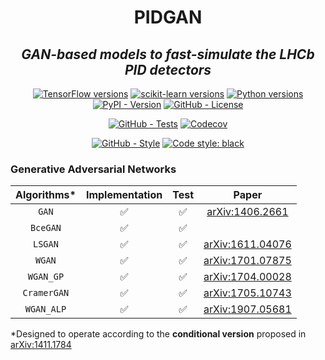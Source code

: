 <!--
<div align="center">
  <img alt="pidgan logo" src="https://raw.githubusercontent.com/mbarbetti/pidgan/main/.github/images/pidgan-logo.png" width="600"/>
</div>
-->

<h1 align="center">PIDGAN</h1>

<h2 align="center">
  <em>GAN-based models to fast-simulate the LHCb PID detectors</em>
</h2>

<p align="center">
  <a href="https://www.tensorflow.org/versions"><img alt="TensorFlow versions" src="https://img.shields.io/badge/tensorflow-2.7–2.13-f57000?style=flat"></a>
  <a href="https://scikit-learn.org/stable/whats_new.html"><img alt="scikit-learn versions" src="https://img.shields.io/badge/sklearn-1.0–1.2-f89939?style=flat"></a>
  <a href="https://www.python.org/downloads"><img alt="Python versions" src="https://img.shields.io/badge/python-3.7–3.11-blue?style=flat"></a>
  <a href="https://pypi.python.org/pypi/pidgan"><img alt="PyPI - Version" src="https://img.shields.io/pypi/v/pidgan"></a>
  <a href="LICENSE"><img alt="GitHub - License" src="https://img.shields.io/github/license/mbarbetti/pidgan"></a>
</p>

<p align="center">
  <a href="https://github.com/mbarbetti/pidgan/actions/workflows/tests.yml"><img alt="GitHub - Tests" src="https://github.com/mbarbetti/pidgan/actions/workflows/tests.yml/badge.svg?branch=main"></a>
  <a href="https://codecov.io/gh/mbarbetti/pidgan"><img alt="Codecov" src="https://codecov.io/gh/mbarbetti/pidgan/branch/main/graph/badge.svg?token=ZLWDgWhnkq"></a>
</p>

<p align="center">
  <a href="https://github.com/mbarbetti/pidgan/actions/workflows/style.yml"><img alt="GitHub - Style" src="https://github.com/mbarbetti/pidgan/actions/workflows/style.yml/badge.svg?branch=main"></a>
  <a href="https://github.com/psf/black"><img alt="Code style: black" src="https://img.shields.io/badge/code%20style-black-000000.svg"></a>
</p>

<!--
[![Docker - Version](https://img.shields.io/docker/v/mbarbetti/pidgan?label=docker)](https://hub.docker.com/r/mbarbetti/pidgan)
-->

### Generative Adversarial Networks

| Algorithms* | Implementation |  Test  |                         Paper                        |
|:-----------:|:--------------:|:------:|:----------------------------------------------------:|
|    `GAN`    |       ✅       |   ✅   |  [arXiv:1406.2661](https://arxiv.org/abs/1406.2661)  |
|  `BceGAN`   |       ✅       |   ✅   |                                                      |
|   `LSGAN`   |       ✅       |   ✅   | [arXiv:1611.04076](https://arxiv.org/abs/1611.04076) |
|   `WGAN`    |       ✅       |   ✅   | [arXiv:1701.07875](https://arxiv.org/abs/1701.07875) |
|  `WGAN_GP`  |       ✅       |   ✅   | [arXiv:1704.00028](https://arxiv.org/abs/1704.00028) |
| `CramerGAN` |       ✅       |   ✅   | [arXiv:1705.10743](https://arxiv.org/abs/1705.10743) |
| `WGAN_ALP`  |       ✅       |   ✅   | [arXiv:1907.05681](https://arxiv.org/abs/1907.05681) |

*Designed to operate according to the **conditional version** proposed in [arXiv:1411.1784](https://arxiv.org/abs/1411.1784)

<!--
#### Some tricks:
* [arXiv:1606.03498](https://arxiv.org/abs/1606.03498)
* [arXiv:1701.04862](https://arxiv.org/abs/1701.04862)
-->